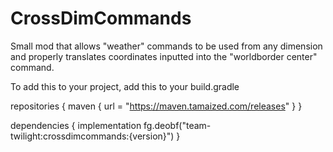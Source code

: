 # CrossDimCommands
Small mod that allows "weather" commands to be used from any dimension and properly translates coordinates inputted into the "worldborder center" command.

To add this to your project, add this to your build.gradle


repositories {
    maven {
        url = "https://maven.tamaized.com/releases"
    }
}

dependencies {
    implementation fg.deobf("team-twilight:crossdimcommands:{version}")
}
